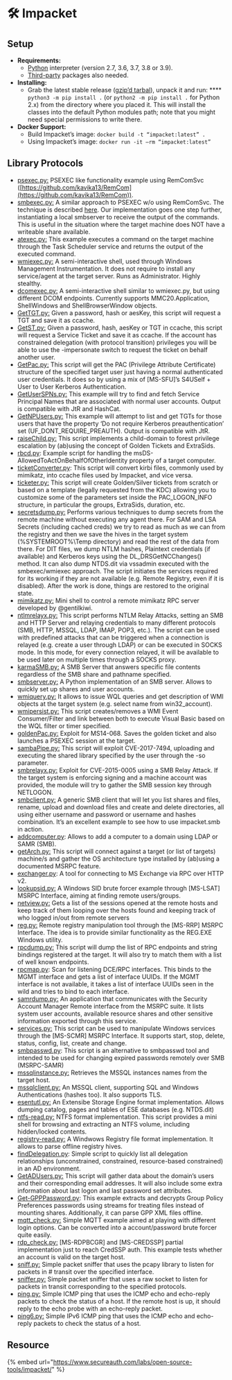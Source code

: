 # 🛠️ Impacket



## Setup

* **Requirements:**
  * [Python](http://www.python.org) interpreter (version 2.7, 3.6, 3.7, 3.8 or 3.9).
  * [Third-party](https://github.com/SecureAuthCorp/impacket/blob/master/requirements.txt) packages also needed.
* **Installing:**
  * Grab the latest stable release ([gzip’d tarbal](https://github.com/SecureAuthCorp/impacket/releases/download/impacket\_0\_9\_24/impacket-0.9.24.tar.gz)), unpack it and run: **** `python3 -m pip install .` (or `python2 -m pip install .` for Python 2.x) from the directory where you placed it. This will install the classes into the default Python modules path; note that you might need special permissions to write there.
* **Docker Support:**
  * Build Impacket’s image:  `docker build -t “impacket:latest” .`
  * Using Impacket’s image:  `docker run -it –rm “impacket:latest”`

## Library Protocols

* [psexec.py:](https://github.com/SecureAuthCorp/impacket/blob/impacket\_0\_9\_24/examples/psexec.py) PSEXEC like functionality example using RemComSvc ([https://github.com/kavika13/RemCom](https://github.com/kavika13/RemCom)).
* [smbexec.py:](https://github.com/SecureAuthCorp/impacket/blob/impacket\_0\_9\_24/examples/smbexec.py) A similar approach to PSEXEC w/o using RemComSvc. The technique is described [here](https://web.archive.org/web/20140625065218/http://blog.accuvant.com/rdavisaccuvant/owning-computers-without-shell-access/). Our implementation goes one step further, instantiating a local smbserver to receive the output of the commands. This is useful in the situation where the target machine does NOT have a writeable share available.
* [atexec.py:](https://github.com/SecureAuthCorp/impacket/blob/impacket\_0\_9\_24/examples/atexec.py) This example executes a command on the target machine through the Task Scheduler service and returns the output of the executed command.
* [wmiexec.py:](https://github.com/SecureAuthCorp/impacket/blob/impacket\_0\_9\_24/examples/wmiexec.py) A semi-interactive shell, used through Windows Management Instrumentation. It does not require to install any service/agent at the target server. Runs as Administrator. Highly stealthy.
* [dcomexec.py:](https://github.com/SecureAuthCorp/impacket/blob/impacket\_0\_9\_24/examples/dcomexec.py) A semi-interactive shell similar to wmiexec.py, but using different DCOM endpoints. Currently supports MMC20.Application, ShellWindows and ShellBrowserWindow objects.
* [GetTGT.py:](https://github.com/SecureAuthCorp/impacket/blob/impacket\_0\_9\_24/examples/getTGT.py) Given a password, hash or aesKey, this script will request a TGT and save it as ccache.
* [GetST.py:](https://github.com/SecureAuthCorp/impacket/blob/impacket\_0\_9\_24/examples/getST.py) Given a password, hash, aesKey or TGT in ccache, this script will request a Service Ticket and save it as ccache. If the account has constrained delegation (with protocol transition) privileges you will be able to use the -impersonate switch to request the ticket on behalf another user.
* [GetPac.py:](https://github.com/SecureAuthCorp/impacket/blob/impacket\_0\_9\_24/examples/getPac.py) This script will get the PAC (Privilege Attribute Certificate) structure of the specified target user just having a normal authenticated user credentials. It does so by using a mix of \[MS-SFU]’s S4USelf + User to User Kerberos Authentication.
* [GetUserSPNs.py:](https://github.com/SecureAuthCorp/impacket/blob/impacket\_0\_9\_24/examples/GetUserSPNs.py) This example will try to find and fetch Service Principal Names that are associated with normal user accounts. Output is compatible with JtR and HashCat.
* [GetNPUsers.py:](https://github.com/SecureAuthCorp/impacket/blob/impacket\_0\_9\_24/examples/GetNPUsers.py) This example will attempt to list and get TGTs for those users that have the property ‘Do not require Kerberos preauthentication’ set (UF\_DONT\_REQUIRE\_PREAUTH). Output is compatible with JtR.
* [raiseChild.py:](https://github.com/SecureAuthCorp/impacket/blob/impacket\_0\_9\_24/examples/raiseChild.py) This script implements a child-domain to forest privilege escalation by (ab)using the concept of Golden Tickets and ExtraSids.
* [rbcd.py](https://github.com/SecureAuthCorp/impacket/blob/impacket\_0\_9\_24/examples/rbcd.py): Example script for handling the msDS-AllowedToActOnBehalfOfOtherIdentity property of a target computer.
* [ticketConverter.py](https://github.com/SecureAuthCorp/impacket/blob/impacket\_0\_9\_24/examples/ticketConverter.py): This script will convert kirbi files, commonly used by mimikatz, into ccache files used by Impacket, and vice versa.
* [ticketer.py:](https://github.com/SecureAuthCorp/impacket/blob/impacket\_0\_9\_24/examples/ticketer.py) This script will create Golden/Silver tickets from scratch or based on a template (legally requested from the KDC) allowing you to customize some of the parameters set inside the PAC\_LOGON\_INFO structure, in particular the groups, ExtraSids, duration, etc.
* [secretsdump.py:](https://github.com/SecureAuthCorp/impacket/blob/impacket\_0\_9\_24/examples/secretsdump.py) Performs various techniques to dump secrets from the remote machine without executing any agent there. For SAM and LSA Secrets (including cached creds) we try to read as much as we can from the registry and then we save the hives in the target system (%SYSTEMROOT%\Temp directory) and read the rest of the data from there. For DIT files, we dump NTLM hashes, Plaintext credentials (if available) and Kerberos keys using the DL\_DRSGetNCChanges() method. It can also dump NTDS.dit via vssadmin executed with the smbexec/wmiexec approach. The script initiates the services required for its working if they are not available (e.g. Remote Registry, even if it is disabled). After the work is done, things are restored to the original state.
* [mimikatz.py:](https://github.com/SecureAuthCorp/impacket/blob/impacket\_0\_9\_24/examples/mimikatz.py) Mini shell to control a remote mimikatz RPC server developed by @gentilkiwi.
* [ntlmrelayx.py:](https://github.com/SecureAuthCorp/impacket/blob/impacket\_0\_9\_24/examples/ntlmrelayx.py) This script performs NTLM Relay Attacks, setting an SMB and HTTP Server and relaying credentials to many different protocols (SMB, HTTP, MSSQL, LDAP, IMAP, POP3, etc.). The script can be used with predefined attacks that can be triggered when a connection is relayed (e.g. create a user through LDAP) or can be executed in SOCKS mode. In this mode, for every connection relayed, it will be available to be used later on multiple times through a SOCKS proxy.
* [karmaSMB.py:](https://github.com/SecureAuthCorp/impacket/blob/impacket\_0\_9\_24/examples/karmaSMB.py) A SMB Server that answers specific file contents regardless of the SMB share and pathname specified.
* [smbserver.py:](https://github.com/SecureAuthCorp/impacket/blob/impacket\_0\_9\_24/examples/smbserver.py) A Python implementation of an SMB server. Allows to quickly set up shares and user accounts.
* [wmiquery.py:](https://github.com/SecureAuthCorp/impacket/blob/impacket\_0\_9\_24/examples/wmiquery.py) It allows to issue WQL queries and get description of WMI objects at the target system (e.g. select name from win32\_account).
* [wmipersist.py:](https://github.com/SecureAuthCorp/impacket/blob/impacket\_0\_9\_24/examples/wmipersist.py) This script creates/removes a WMI Event Consumer/Filter and link between both to execute Visual Basic based on the WQL filter or timer specified.
* [goldenPac.py:](https://github.com/SecureAuthCorp/impacket/blob/impacket\_0\_9\_24/examples/goldenPac.py) Exploit for MS14-068. Saves the golden ticket and also launches a PSEXEC session at the target.
* [sambaPipe.py:](https://github.com/SecureAuthCorp/impacket/blob/impacket\_0\_9\_24/examples/sambaPipe.py) This script will exploit CVE-2017-7494, uploading and executing the shared library specified by the user through the -so parameter.
* [smbrelayx.py:](https://github.com/SecureAuthCorp/impacket/blob/impacket\_0\_9\_24/examples/smbrelayx.py) Exploit for CVE-2015-0005 using a SMB Relay Attack. If the target system is enforcing signing and a machine account was provided, the module will try to gather the SMB session key through NETLOGON.
* [smbclient.py:](https://github.com/SecureAuthCorp/impacket/blob/impacket\_0\_9\_24/examples/smbclient.py) A generic SMB client that will let you list shares and files, rename, upload and download files and create and delete directories, all using either username and password or username and hashes combination. It’s an excellent example to see how to use impacket.smb in action.
* [addcomputer.py](https://github.com/SecureAuthCorp/impacket/blob/impacket\_0\_9\_24/examples/addcomputer.py): Allows to add a computer to a domain using LDAP or SAMR (SMB).
* [getArch.py:](https://github.com/SecureAuthCorp/impacket/blob/impacket\_0\_9\_24/examples/getArch.py) This script will connect against a target (or list of targets) machine/s and gather the OS architecture type installed by (ab)using a documented MSRPC feature.
* [exchanger.py](https://github.com/SecureAuthCorp/impacket/blob/impacket\_0\_9\_24/examples/exchanger.py): A tool for connecting to MS Exchange via RPC over HTTP v2.
* [lookupsid.py:](https://github.com/SecureAuthCorp/impacket/blob/impacket\_0\_9\_24/examples/lookupsid.py) A Windows SID brute forcer example through \[MS-LSAT] MSRPC Interface, aiming at finding remote users/groups.
* [netview.py:](https://github.com/SecureAuthCorp/impacket/blob/impacket\_0\_9\_24/examples/netview.py) Gets a list of the sessions opened at the remote hosts and keep track of them looping over the hosts found and keeping track of who logged in/out from remote servers
* [reg.py:](https://github.com/SecureAuthCorp/impacket/blob/impacket\_0\_9\_24/examples/reg.py) Remote registry manipulation tool through the \[MS-RRP] MSRPC Interface. The idea is to provide similar functionality as the REG.EXE Windows utility.
* [rpcdump.py:](https://github.com/SecureAuthCorp/impacket/blob/impacket\_0\_9\_24/examples/rpcdump.py) This script will dump the list of RPC endpoints and string bindings registered at the target. It will also try to match them with a list of well known endpoints.
* [rpcmap.py](https://github.com/SecureAuthCorp/impacket/blob/impacket\_0\_9\_24/examples/rpcmap.py): Scan for listening DCE/RPC interfaces. This binds to the MGMT interface and gets a list of interface UUIDs. If the MGMT interface is not available, it takes a list of interface UUIDs seen in the wild and tries to bind to each interface.
* [samrdump.py:](https://github.com/SecureAuthCorp/impacket/blob/impacket\_0\_9\_24/examples/samrdump.py) An application that communicates with the Security Account Manager Remote interface from the MSRPC suite. It lists system user accounts, available resource shares and other sensitive information exported through this service.
* [services.py:](https://github.com/SecureAuthCorp/impacket/blob/impacket\_0\_9\_24/examples/services.py) This script can be used to manipulate Windows services through the \[MS-SCMR] MSRPC Interface. It supports start, stop, delete, status, config, list, create and change.
* [smbpasswd.py](https://github.com/SecureAuthCorp/impacket/blob/impacket\_0\_9\_24/examples/smbpasswd.py): This script is an alternative to smbpasswd tool and intended to be used for changing expired passwords remotely over SMB (MSRPC-SAMR)
* [mssqlinstance.py:](https://github.com/SecureAuthCorp/impacket/blob/impacket\_0\_9\_24/examples/mssqlinstance.py) Retrieves the MSSQL instances names from the target host.
* [mssqlclient.py:](https://github.com/SecureAuthCorp/impacket/blob/impacket\_0\_9\_24/examples/mssqlclient.py) An MSSQL client, supporting SQL and Windows Authentications (hashes too). It also supports TLS.
* [esentutl.py:](https://github.com/SecureAuthCorp/impacket/blob/impacket\_0\_9\_24/examples/esentutl.py) An Extensibe Storage Engine format implementation. Allows dumping catalog, pages and tables of ESE databases (e.g. NTDS.dit)
* [ntfs-read.py:](https://github.com/SecureAuthCorp/impacket/blob/impacket\_0\_9\_24/examples/ntfs-read.py) NTFS format implementation. This script provides a mini shell for browsing and extracting an NTFS volume, including hidden/locked contents.
* [registry-read.py:](https://github.com/SecureAuthCorp/impacket/blob/impacket\_0\_9\_24/examples/registry-read.py) A Windwows Registry file format implementation. It allows to parse offline registry hives.
* [findDelegation.py](https://github.com/SecureAuthCorp/impacket/blob/impacket\_0\_9\_24/examples/findDelegation.py): Simple script to quickly list all delegation relationships (unconstrained, constrained, resource-based constrained) in an AD environment.
* [GetADUsers.py:](https://github.com/SecureAuthCorp/impacket/blob/impacket\_0\_9\_24/examples/GetADUsers.py) This script will gather data about the domain’s users and their corresponding email addresses. It will also include some extra information about last logon and last password set attributes.
* [Get-GPPPassword.py](https://github.com/SecureAuthCorp/impacket/blob/impacket\_0\_9\_24/examples/Get-GPPPassword.py): This example extracts and decrypts Group Policy Preferences passwords using streams for treating files instead of mounting shares. Additionally, it can parse GPP XML files offline.
* [mqtt\_check.py:](https://github.com/SecureAuthCorp/impacket/blob/impacket\_0\_9\_24/examples/mqtt\_check.py) Simple MQTT example aimed at playing with different login options. Can be converted into a account/password brute forcer quite easily.
* [rdp\_check.py:](https://github.com/SecureAuthCorp/impacket/blob/impacket\_0\_9\_24/examples/rdp\_check.py) \[MS-RDPBCGR] and \[MS-CREDSSP] partial implementation just to reach CredSSP auth. This example tests whether an account is valid on the target host.
* [sniff.py:](https://github.com/SecureAuthCorp/impacket/blob/impacket\_0\_9\_24/examples/sniff.py) Simple packet sniffer that uses the pcapy library to listen for packets in # transit over the specified interface.
* [sniffer.py:](https://github.com/SecureAuthCorp/impacket/blob/impacket\_0\_9\_24/examples/sniffer.py) Simple packet sniffer that uses a raw socket to listen for packets in transit corresponding to the specified protocols.
* [ping.py:](https://github.com/SecureAuthCorp/impacket/blob/impacket\_0\_9\_24/examples/ping.py) Simple ICMP ping that uses the ICMP echo and echo-reply packets to check the status of a host. If the remote host is up, it should reply to the echo probe with an echo-reply packet.
* [ping6.py:](https://github.com/SecureAuthCorp/impacket/blob/impacket\_0\_9\_24/examples/ping6.py) Simple IPv6 ICMP ping that uses the ICMP echo and echo-reply packets to check the status of a host.

## Resource

{% embed url="https://www.secureauth.com/labs/open-source-tools/impacket/" %}
